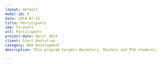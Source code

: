 ```yaml
---
layout: default
modal-id: 4
date: 2014-07-15
title: Participants
img: fa-users 
alt: Participants 
project-date: April 2014
client: Start Bootstrap
category: Web Development
description: This program targets Bachelors, Masters and PhD students, young researchers, and practioners, with backgrounds in urban ecology, urban agriculture, environmental remediation, landscape design and greening, nature conservation, land-use planning, urban planning, and sustainable development, and other related disciplines. The goal is to nurture a creative and integrative approach to develop nature-based solutions in urban management

---
```

